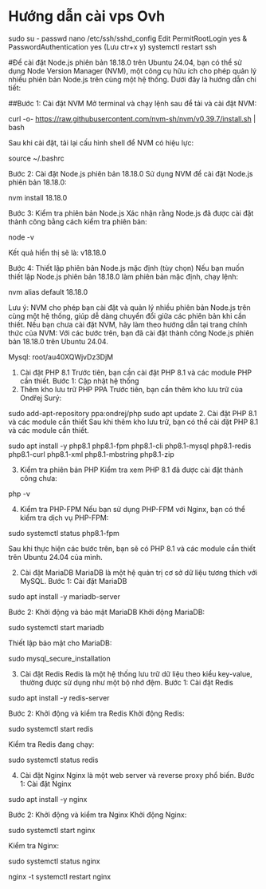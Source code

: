 # Hướng dẫn cài vps Ovh
sudo su -
passwd
nano /etc/ssh/sshd_config
Edit PermitRootLogin yes & PasswordAuthentication yes (Lưu ctr+x y)
systemctl restart ssh

#Để cài đặt Node.js phiên bản 18.18.0 trên Ubuntu 24.04, bạn có thể sử dụng Node Version Manager (NVM), một công cụ hữu ích cho phép quản lý nhiều phiên bản Node.js trên cùng một hệ thống. Dưới đây là hướng dẫn chi tiết:

##Bước 1: Cài đặt NVM
Mở terminal và chạy lệnh sau để tải và cài đặt NVM:

curl -o- https://raw.githubusercontent.com/nvm-sh/nvm/v0.39.7/install.sh | bash

Sau khi cài đặt, tải lại cấu hình shell để NVM có hiệu lực:

source ~/.bashrc

Bước 2: Cài đặt Node.js phiên bản 18.18.0
Sử dụng NVM để cài đặt Node.js phiên bản 18.18.0:

nvm install 18.18.0

Bước 3: Kiểm tra phiên bản Node.js
Xác nhận rằng Node.js đã được cài đặt thành công bằng cách kiểm tra phiên bản:

node -v

Kết quả hiển thị sẽ là: v18.18.0

Bước 4: Thiết lập phiên bản Node.js mặc định (tùy chọn)
Nếu bạn muốn thiết lập Node.js phiên bản 18.18.0 làm phiên bản mặc định, chạy lệnh:

nvm alias default 18.18.0

Lưu ý:
NVM cho phép bạn cài đặt và quản lý nhiều phiên bản Node.js trên cùng một hệ thống, giúp dễ dàng chuyển đổi giữa các phiên bản khi cần thiết.
Nếu bạn chưa cài đặt NVM, hãy làm theo hướng dẫn tại trang chính thức của NVM:
Với các bước trên, bạn đã cài đặt thành công Node.js phiên bản 18.18.0 trên Ubuntu 24.04.

Mysql: root/au40XQWjvDz3DjM

1. Cài đặt PHP 8.1
Trước tiên, bạn cần cài đặt PHP 8.1 và các module PHP cần thiết.
Bước 1: Cập nhật hệ thống
1. Thêm kho lưu trữ PHP PPA
Trước tiên, bạn cần thêm kho lưu trữ của Ondřej Surý:

sudo add-apt-repository ppa:ondrej/php
sudo apt update
2. Cài đặt PHP 8.1 và các module cần thiết
Sau khi thêm kho lưu trữ, bạn có thể cài đặt PHP 8.1 và các module cần thiết.

sudo apt install -y php8.1 php8.1-fpm php8.1-cli php8.1-mysql php8.1-redis php8.1-curl php8.1-xml php8.1-mbstring php8.1-zip

3. Kiểm tra phiên bản PHP
Kiểm tra xem PHP 8.1 đã được cài đặt thành công chưa:

php -v

4. Kiểm tra PHP-FPM
Nếu bạn sử dụng PHP-FPM với Nginx, bạn có thể kiểm tra dịch vụ PHP-FPM:

sudo systemctl status php8.1-fpm

Sau khi thực hiện các bước trên, bạn sẽ có PHP 8.1 và các module cần thiết trên Ubuntu 24.04 của mình.


2. Cài đặt MariaDB
MariaDB là một hệ quản trị cơ sở dữ liệu tương thích với MySQL.
Bước 1: Cài đặt MariaDB

sudo apt install -y mariadb-server

Bước 2: Khởi động và bảo mật MariaDB
Khởi động MariaDB:

sudo systemctl start mariadb

Thiết lập bảo mật cho MariaDB:

sudo mysql_secure_installation

3. Cài đặt Redis
Redis là một hệ thống lưu trữ dữ liệu theo kiểu key-value, thường được sử dụng như một bộ nhớ đệm.
Bước 1: Cài đặt Redis

sudo apt install -y redis-server

Bước 2: Khởi động và kiểm tra Redis
Khởi động Redis:

sudo systemctl start redis

Kiểm tra Redis đang chạy:

sudo systemctl status redis

4. Cài đặt Nginx
Nginx là một web server và reverse proxy phổ biến.
Bước 1: Cài đặt Nginx

sudo apt install -y nginx

Bước 2: Khởi động và kiểm tra Nginx
Khởi động Nginx:

sudo systemctl start nginx

Kiểm tra Nginx:

sudo systemctl status nginx


nginx -t
systemctl restart nginx
